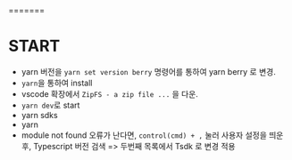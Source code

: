 =======
# START

- yarn 버전을 `yarn set version berry` 명령어를 통하여 yarn berry 로 변경.
- `yarn`을 통하여 install
- vscode 확장에서 `ZipFS - a zip file ...` 을 다운.
- `yarn dev`로 start
- yarn sdks
- yarn
- module not found 오류가 난다면, `control(cmd) + ,` 눌러 사용자 설정을 띄운 후, Typescript 버전 검색 => 두번째 목록에서 Tsdk 로 변경 적용